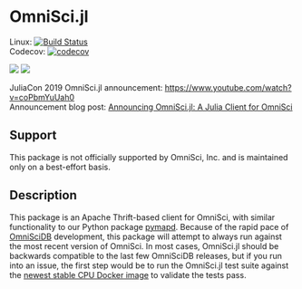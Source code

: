 # OmniSci.jl

Linux: [![Build Status](https://travis-ci.org/omnisci/OmniSci.jl.svg?branch=master)](https://travis-ci.org/omnisci/OmniSci.jl) <br>
Codecov: [![codecov](https://codecov.io/gh/omnisci/OmniSci.jl/branch/master/graph/badge.svg)](https://codecov.io/gh/omnisci/OmniSci.jl) <br>

[![](https://img.shields.io/badge/docs-stable-blue.svg)](https://omnisci.github.io/OmniSci.jl/stable/)
[![](https://img.shields.io/badge/docs-latest-blue.svg)](https://omnisci.github.io/OmniSci.jl/latest/)


JuliaCon 2019 OmniSci.jl announcement: https://www.youtube.com/watch?v=coPbmYuUah0 <br>
Announcement blog post: [Announcing OmniSci.jl: A Julia Client for OmniSci](https://www.omnisci.com/blog/announcing-omnisci.jl-a-julia-client-for-omnisci)

## Support

This package is not officially supported by OmniSci, Inc. and is maintained only on a best-effort basis.

## Description

This package is an Apache Thrift-based client for OmniSci, with similar functionality to our Python package [pymapd](https://pymapd.readthedocs.io/en/latest/). Because of the rapid pace of [OmniSciDB](https://github.com/omnisci/omniscidb) development, this package will attempt to always run against the most recent version of OmniSci. In most cases, OmniSci.jl should be backwards compatible to the last few OmniSciDB releases, but if you run into an issue, the first step would be to run the OmniSci.jl test suite against the [newest stable CPU Docker image](https://hub.docker.com/r/omnisci/core-os-cpu) to validate the tests pass.
